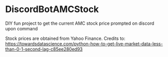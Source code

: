 # DiscordBotAMCStock
DIY fun project to get the current AMC stock price prompted on discord upon command

Stock prices are obtained from Yahoo Finance. 
Credits to: https://towardsdatascience.com/python-how-to-get-live-market-data-less-than-0-1-second-lag-c85ee280ed93
